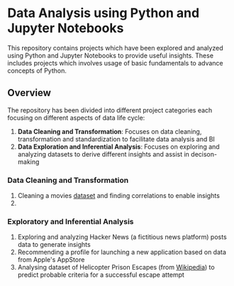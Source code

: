 # Data Analysis using Python and Jupyter Notebooks
This repository contains projects which have been explored and analyzed using Python and Jupyter Notebooks to provide useful insights. These includes projects which involves usage of basic fundamentals to advance concepts of Python.

## Overview
The repository has been divided into different project categories each focusing on different aspects of data life cycle:
1. **Data Cleaning and Transformation**: Focuses on data cleaning, transformation and standardization to facilitate data analysis and BI
2. **Data Exploration and Inferential Analysis**: Focuses on exploring and analyzing datasets to derive different insights and assist in decison-making

### Data Cleaning and Transformation
1. Cleaning a movies [dataset](https://www.youtube.com/redirect?event=video_description&redir_token=QUFFLUhqbEMwaFVrTGIyUVo0dFhMY25HTnk3Vl9yTGF2UXxBQ3Jtc0trb3JleXBxTlkyX01adHE0RmhJNmVxVkdCWXFTOHhwMTM1Yy1oZnZkZmVVaFNnejFNSjRzenNiOF9FYUFLeEQtLV9XTnZKaWNPSDl5WGNZaGRYLW42blgzSE93SS12OTRDcEgyaUFWQXBDeHdTdXYyMA&q=https%3A%2F%2Fwww.kaggle.com%2Fdanielgrijalvas%2Fmovies&v=iPYVYBtUTyE) and finding correlations to enable insights
2. 

### Exploratory and Inferential Analysis
1. Exploring and analyzing Hacker News (a fictitious news platform) posts data to generate insights
2. Recommending a profile for launching a new application based on data from Apple's AppStore
3. Analysing dataset of Helicopter Prison Escapes (from [Wikipedia](https://en.wikipedia.org/wiki/List_of_helicopter_prison_escapes#Actual_attempts)) to predict probable criteria for a successful escape attempt


